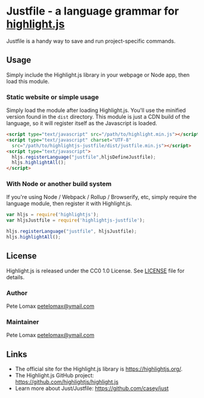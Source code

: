 # Justfile - a language grammar for [highlight.js](https://highlightjs.org/)

Justfile is a handy way to save and run project-specific commands.

## Usage

Simply include the Highlight.js library in your webpage or Node app, then load this module.

### Static website or simple usage

Simply load the module after loading Highlight.js.
You'll use the minified version found in the `dist` directory.
This module is just a CDN build of the language,
so it will register itself as the Javascript is loaded.

```html
<script type="text/javascript" src="/path/to/highlight.min.js"></script>
<script type="text/javascript" charset="UTF-8"
  src="/path/to/highlightjs-justfile/dist/justfile.min.js"></script>
<script type="text/javascript">
  hljs.registerLanguage("justfile",hljsDefineJustfile);
  hljs.highlightAll();
</script>
```

### With Node or another build system

If you're using Node / Webpack / Rollup / Browserify, etc,
simply require the language module,
then register it with Highlight.js.

```javascript
var hljs = require('highlightjs');
var hljsJustfile = require('highlightjs-justfile');

hljs.registerLanguage("justfile", hljsJustfile);
hljs.highlightAll();
```

## License

Highlight.js is released under the CC0 1.0 License. See [LICENSE][1] file
for details.

### Author

Pete Lomax <petelomax@ymail.com>

### Maintainer

Pete Lomax <petelomax@ymail.com>

## Links

- The official site for the Highlight.js library is <https://highlightjs.org/>.
- The Highlight.js GitHub project: <https://github.com/highlightjs/highlight.js>
- Learn more about Just/Justfile: <https://github.com/casey/just>

[1]: https://github.com/highlightjs/highlightjs-justfile/blob/master/LICENSE
